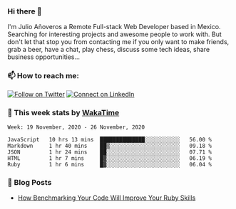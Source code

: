 ### Hi there 👋

I'm Julio Añoveros a Remote Full-stack Web Developer based in Mexico. Searching for interesting projects and awesome people to work with. But don't let that stop you from contacting me if you only want to make friends, grab a beer, have a chat, play chess, discuss some tech ideas, share business opportunities... 

### :mailbox: How to reach me:

[![Follow on Twitter](https://img.shields.io/badge/--twitter?label=Twitter&logo=Twitter&style=social)](https://twitter.com/AnoverosJulio) [![Connect on LinkedIn](https://img.shields.io/badge/--linkedin?label=LinkedIn&logo=LinkedIn&style=social)](https://www.linkedin.com/in/jubaan)

### :construction_worker: This week stats by [WakaTime]('https://wakatime.com')
<!--START_SECTION:waka-->
```text
Week: 19 November, 2020 - 26 November, 2020

JavaScript   10 hrs 13 mins  ██████████████░░░░░░░░░░░   56.00 % 
Markdown     1 hr 40 mins    ██▒░░░░░░░░░░░░░░░░░░░░░░   09.18 % 
JSON         1 hr 24 mins    ██░░░░░░░░░░░░░░░░░░░░░░░   07.71 % 
HTML         1 hr 7 mins     █▓░░░░░░░░░░░░░░░░░░░░░░░   06.19 % 
Ruby         1 hr 6 mins     █▓░░░░░░░░░░░░░░░░░░░░░░░   06.04 % 
```
<!--END_SECTION:waka-->

### :newspaper: Blog Posts
<!-- BLOG-POST-LIST:START -->
- [How Benchmarking Your Code Will Improve Your Ruby Skills](https://dev.to/jubaan/how-benchmarking-your-code-will-improve-your-ruby-skills-2m83)
<!-- BLOG-POST-LIST:END -->


